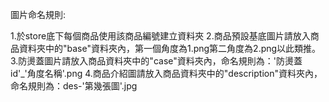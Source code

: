 圖片命名規則:

1.於store底下每個商品使用該商品編號建立資料夾
2.商品預設基底圖片請放入商品資料夾中的"base"資料夾內，第一個角度為1.png第二角度為2.png以此類推。
3.防燙蓋圖片請放入商品資料夾中的"case"資料夾內，命名規則為：'防燙蓋id'_'角度名稱'.png
4.商品介紹圖請放入商品資料夾中的"description"資料夾內，命名規則為：des-'第幾張圖'.jpg
